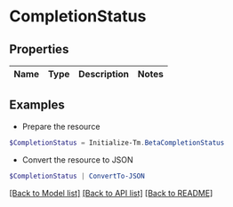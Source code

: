 # CompletionStatus
## Properties

Name | Type | Description | Notes
------------ | ------------- | ------------- | -------------

## Examples

- Prepare the resource
```powershell
$CompletionStatus = Initialize-Tm.BetaCompletionStatus 
```

- Convert the resource to JSON
```powershell
$CompletionStatus | ConvertTo-JSON
```

[[Back to Model list]](../README.md#documentation-for-models) [[Back to API list]](../README.md#documentation-for-api-endpoints) [[Back to README]](../README.md)

